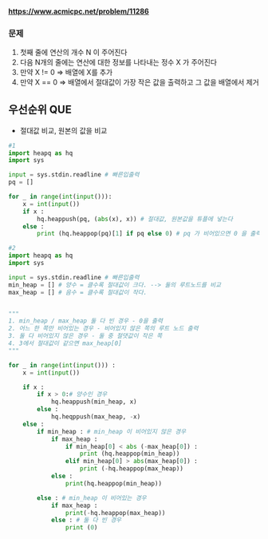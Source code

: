 #### https://www.acmicpc.net/problem/11286
### 문제
1. 첫째 줄에 연산의 개수 N 이 주어진다
2. 다음 N개의 줄에는 연산에 대한 정보를 나타내는 정수 X 가 주어진다
3. 만약 X != 0 => 배열에 X를 추가
4. 만약 X == 0 => 배열에서 절대값이 가장 작은 값을 출력하고 그 값을 배열에서 제거

## 우선순위 QUE
- 절대값 비교, 원본의 값을 비교

```py
#1
import heapq as hq
import sys

input = sys.stdin.readline # 빠른입출력
pq = []

for _ in range(int(input())):
    x = int(input())
    if x : 
        hq.heappush(pq, (abs(x), x)) # 절대값, 원본값을 튜플에 넣는다
    else :
        print (hq.heappop(pq)[1] if pq else 0) # pq 가 비어있으면 0 을 출력한다
```

```py
#2
import heapq as hq
import sys

input = sys.stdin.readline # 빠른입출력
min_heap = [] # 양수 = 클수록 절대값이 크다. --> 둘의 루트노드를 비교
max_heap = [] # 음수 = 클수록 절대값이 작다.


"""
1. min_heap / max_heap 둘 다 빈 경우 - 0을 출력
2. 어느 한 쪽만 비어있는 경우 - 비어있지 않은 쪽의 루트 노드 출력
3. 둘 다 비어있지 않은 경우 - 둘 중 절댓값이 작은 쪽
4. 3에서 절대값이 같으면 max_heap[0]
"""

for _ in range(int(input())) :
    x = int(input())

    if x :
        if x > 0:# 양수인 경우
            hq.heappush(min_heap, x) 
        else :
            hq.heqppush(max_heap, -x)
    else :
        if min_heap : # min_heap 이 비어있지 않은 경우
            if max_heap : 
                if min_heap[0] < abs (-max_heap[0]) :
                    print (hq.heappop(min_heap))
                elif min_heap[0] > abs(max_heap[0]) :
                    print (-hq.heappop(max_heap))
            else : 
                print(hq.heappop(min_heap))

        else : # min_heap 이 비어있는 경우
            if max_heap : 
                print(-hq.heappop(max_heap))
            else : # 둘 다 빈 경우
                print (0)




```